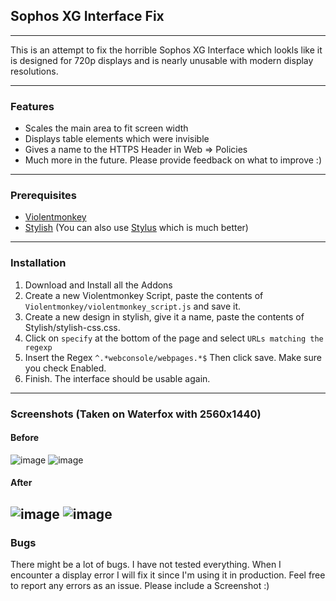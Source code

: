 ## Sophos XG Interface Fix
---
This is an attempt to fix the horrible Sophos XG Interface which lookls like it is designed for 720p displays and is nearly unusable with modern display resolutions.

---
### Features
* Scales the main area to fit screen width
* Displays table elements which were invisible
* Gives a name to the HTTPS Header in Web => Policies
* Much more in the future. Please provide feedback on what to improve :)
---
### Prerequisites

* [Violentmonkey](https://addons.mozilla.org/en-US/firefox/addon/violentmonkey/)
* [Stylish](https://addons.mozilla.org/en-US/firefox/addon/stylish/) (You can also use [Stylus](https://addons.mozilla.org/en-US/firefox/addon/styl-us/) which is much better)
---
### Installation

1. Download and Install all the Addons
2. Create a new Violentmonkey Script, paste the contents of `Violentmonkey/violentmonkey_script.js` and save it.
3. Create a new design in stylish, give it a name, paste the contents of Stylish/stylish-css.css.
4. Click on `specify` at the bottom of the page and select `URLs matching the regexp`
5. Insert the Regex `^.*webconsole/webpages.*$` Then click save. Make sure you check Enabled.
6. Finish. The interface should be usable again.
---
### Screenshots (Taken on Waterfox with 2560x1440)
#### Before
![image](https://www.ubload.space/uploads/1679696527.png)
![image](https://www.ubload.space/uploads/1679609736.png)
#### After
![image](https://www.ubload.space/uploads/1679631874.png)
![image](https://www.ubload.space/uploads/1679616813.png)
---
### Bugs

There might be a lot of bugs. I have not tested everything. When I encounter a display error I will fix it since I'm using it in production. Feel free to report any errors as an issue. Please include a Screenshot :)